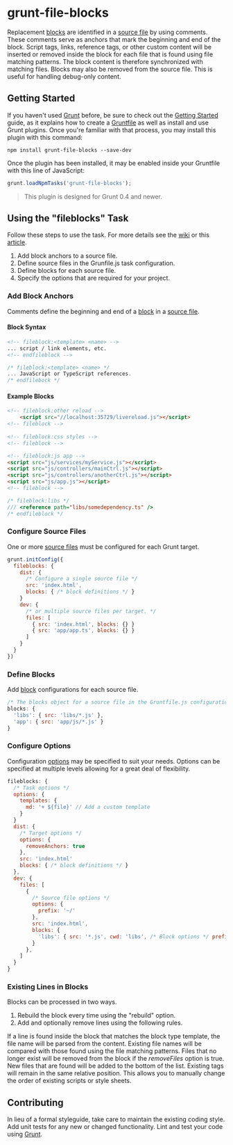 # grunt-file-blocks

Replacement [blocks](https://github.com/rrharvey/grunt-file-blocks/wiki/Blocks) are identified in a [source file](https://github.com/rrharvey/grunt-file-blocks/wiki/Source-Files) by using comments.
These comments serve as anchors that mark the beginning and end of the block. 
Script tags, links, reference tags, or other custom content will be inserted or removed inside the block for each file that is found 
using file matching patterns. The block content is therefore synchronized with matching files. Blocks may 
also be removed from the source file. This is useful for handling debug-only content.

## Getting Started

If you haven't used [Grunt](http://gruntjs.com/) before, be sure to check out the [Getting Started](http://gruntjs.com/getting-started) guide, as it explains how to create a [Gruntfile](http://gruntjs.com/sample-gruntfile) as well as install and use Grunt plugins. Once you're familiar with that process, you may install this plugin with this command:

```shell
npm install grunt-file-blocks --save-dev
```

Once the plugin has been installed, it may be enabled inside your Gruntfile with this line of JavaScript:

```js
grunt.loadNpmTasks('grunt-file-blocks');
```

> This plugin is designed for Grunt 0.4 and newer.

## Using the "fileblocks" Task

Follow these steps to use the task. For more details see the [wiki](https://github.com/rrharvey/grunt-file-blocks/wiki) or this <a href="http://www.rrharvey.com/2013/12/insert-script-tags-automatically-using-grunt/" target="_blank">article</a>.

1. Add block anchors to a source file.
2. Define source files in the Grunfile.js task configuration.
3. Define blocks for each source file.
4. Specify the options that are required for your project.

### Add Block Anchors

Comments define the beginning and end of a [block](https://github.com/rrharvey/grunt-file-blocks/wiki/Blocks) in a [source file](https://github.com/rrharvey/grunt-file-blocks/wiki/Source-Files).


#### Block Syntax
```html
<!-- fileblock:<template> <name> -->
... script / link elements, etc.
<!-- endfileblock -->
```

```js
/* fileblock:<template> <name> */
... JavaScript or TypeScript references.
/* endfilebock */
```
   
#### Example Blocks

```html
<!-- fileblock:other reload -->
    <script src="//localhost:35729/livereload.js"></script>
<!-- fileblock -->
    
<!-- fileblock:css styles -->
<!-- fileblock -->

<!-- fileblock:js app -->
<script src="js/services/myService.js"></script>
<script src="js/controllers/mainCtrl.js"></script>
<script src="js/controllers/anotherCtrl.js"></script>
<script src="js/app.js"></script>
<!-- fileblock -->
```

```js  
/* fileblock:libs */
/// <reference path="libs/somedependency.ts" />
/* endfileblock */
```

### Configure Source Files

One or more [source files](https://github.com/rrharvey/grunt-file-blocks/wiki/Source-Files) must be configured for each Grunt target.

```js
grunt.initConfig({
  fileblocks: {
    dist: {
      /* Configure a single source file */
      src: 'index.html',
      blocks: { /* block definitions */ }
    }
    dev: {
      /* or multiple source files per target. */
      files: [
        { src: 'index.html', blocks: {} }
        { src: 'app/app.ts', blocks: {} }
      ]
    }
  }
})
```

### Define Blocks

Add [block](https://github.com/rrharvey/grunt-file-blocks/wiki/Blocks) configurations for each source file.

```js
/* The blocks object for a source file in the Gruntfile.js configuration file. */
blocks: {
  'libs': { src: 'libs/*.js' },
  'app': { src: 'app/js/*.js' }
}
```

### Configure Options

Configuration [options](https://github.com/rrharvey/grunt-file-blocks/wiki/Options) may be specified to suit your needs. Options can be specified at multiple levels allowing for a great deal of flexibility. 

```js
fileblocks: {
  /* Task options */
  options: {
    templates: {
      md: '+ ${file}' // Add a custom template
    }
  }
  dist: {
    /* Target options */
    options: {
      removeAnchors: true
    },
    src: 'index.html'
    blocks: { /* block definitions */ }
  },
  dev: {
    files: [
      {
        /* Source file options */
        options: {
          prefix: '~/' 
        },
        src: 'index.html',
        blocks: {
          'libs': { src: '*.js', cwd: 'libs', /* Block options */ prefix: '../libs' }
        }
      },
    ]
  }
}
```

### Existing Lines in Blocks
Blocks can be processed in two ways.

1. Rebuild the block every time using the "rebuild" option.
2. Add and optionally remove lines using the following rules.

If a line is found inside the block that matches the block type template, the file name will be parsed from the content. Existing file names will be compared with those found using the file matching patterns. Files that no longer exist will be removed from the block if the *removeFiles* option is true. New files that are found will be added to the bottom of the list. Existing tags will remain in the same relative position. This allows you to manually change the order of existing scripts or style sheets.

## Contributing
In lieu of a formal styleguide, take care to maintain the existing coding style. Add unit tests for any new or changed functionality. Lint and test your code using [Grunt](http://gruntjs.com/).
